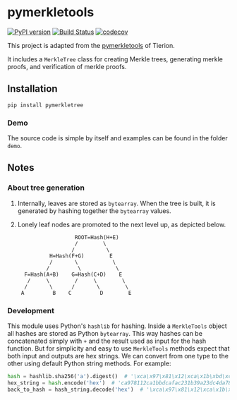 # pymerkletools
[![PyPI version](https://badge.fury.io/py/merkletools.svg)](https://badge.fury.io/py/merkletools)
[![Build Status](https://travis-ci.org/aliciawyy/pymerkletools.svg?branch=master)](https://travis-ci.org/aliciawyy/pymerkletools)
[![codecov](https://codecov.io/gh/aliciawyy/pymerkletools/branch/master/graph/badge.svg)](https://codecov.io/gh/aliciawyy/pymerkletools)

This project is adapted from the [pymerkletools](https://github.com/aliciawyy/pymerkletools) of Tierion.

It includes a `MerkleTree` class for creating Merkle trees, generating merkle proofs, and verification of merkle proofs.

## Installation

```
pip install pymerkletree
```

### Demo

The source code is simple by itself and examples can be found in the folder `demo`.

## Notes

### About tree generation

1. Internally, leaves are stored as `bytearray`. When the tree is built, it is generated by hashing together the `bytearray` values. 
2. Lonely leaf nodes are promoted to the next level up, as depicted below.

                         ROOT=Hash(H+E)
                         /        \
                        /          \
                 H=Hash(F+G)        E
                 /       \           \
                /         \           \
         F=Hash(A+B)    G=Hash(C+D)    E
          /     \        /     \        \
         /       \      /       \        \
        A         B    C         D        E


### Development
This module uses Python's `hashlib` for hashing. Inside a `MerkleTools` object all
hashes are stored as Python `bytearray`. This way hashes can be concatenated simply with `+` and the result
used as input for the hash function. But for
simplicity and easy to use `MerkleTools` methods expect that both input and outputs are hex
strings. We can convert from one type to the other using default Python string methods.
For example:
```python
hash = hashlib.sha256('a').digest()  # '\xca\x97\x81\x12\xca\x1b\xbd\xca\xfa\xc21\xb3\x9a#\xdcM\xa7\x86\xef\xf8\x14|Nr\xb9\x80w\x85\xaf\xeeH\xbb'
hex_string = hash.encode('hex')  # 'ca978112ca1bbdcafac231b39a23dc4da786eff8147c4e72b9807785afee48bb'
back_to_hash = hash_string.decode('hex')  # '\xca\x97\x81\x12\xca\x1b\xbd\xca\xfa\xc21\xb3\x9a#\xdcM\xa7\x86\xef\xf8\x14|Nr\xb9\x80w\x85\xaf\xeeH\xbb'
```
